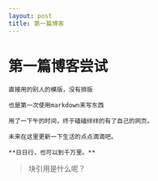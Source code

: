 ```yaml
---
layout: post
title: 第一篇博客
---
```

# 第一篇博客尝试

    直接用的别人的模版，没有排版  

    也是第一次使用markdown来写东西  

    用了一下午的时间，终于磕磕绊绊的有了自己的网页。  

    未来在这里更新一下生活的点点滴滴吧。  

    **日日行，也可以到千万里。**  


> 块引用是什么呢？  




